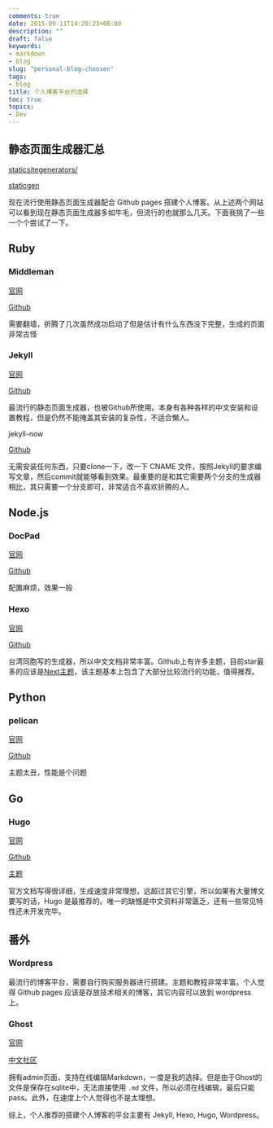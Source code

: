 ```yaml
---
comments: true
date: 2015-09-11T14:20:23+08:00
description: ""
draft: false
keywords:
- markdown
- blog
slug: "personal-blog-choosen"
tags:
- blog
title: 个人博客平台的选择
toc: true
topics:
- Dev
---
```


## 静态页面生成器汇总


[staticsitegenerators/](https://staticsitegenerators.net/)

[staticgen](https://www.staticgen.com/)

现在流行使用静态页面生成器配合 Github pages 搭建个人博客。从上述两个网站可以看到现在静态页面生成器多如牛毛，但流行的也就那么几天。下面我挑了一些一个个尝试了一下。

<!--more-->

## Ruby

### Middleman

[官网](https://github.com/middleman/middleman)

[Github](https://middlemanapp.com/)

需要翻墙，折腾了几次虽然成功启动了但是估计有什么东西没下完整，生成的页面非常古怪

### Jekyll

[官网](http://jekyllrb.com/)

[Github](https://github.com/jekyll/jekyll)

最流行的静态页面生成器，也被Github所使用。本身有各种各样的中文安装和设置教程，但是仍然不能掩盖其安装的复杂性，不适合懒人。

jekyll-now

[Github](https://github.com/barryclark/jekyll-now)

无需安装任何东西，只要clone一下，改一下 CNAME 文件，按照Jekyll的要求编写文章，然后commit就能够看到效果。最重要的是和其它需要两个分支的生成器相比，其只需要一个分支即可，非常适合不喜欢折腾的人。


## Node.js

### DocPad

[官网](http://docpad.org/)

[Github](https://github.com/docpad/docpad)

配置麻烦，效果一般

### Hexo

[官网](http://hexo.io/)

[Github](https://github.com/hexojs/hexo)

台湾同胞写的生成器，所以中文文档非常丰富。Github上有许多主题，目前star最多的应该是[Next主题](https://github.com/iissnan/hexo-theme-next)，该主题基本上包含了大部分比较流行的功能，值得推荐。

## Python

### pelican

[官网](http://getpelican.com/)

[Github](https://github.com/getpelican/pelican)

主题太丑，性能是个问题

## Go

### Hugo

[官网](http://gohugo.io/)

[Github](https://github.com/spf13/hugo)

[主题](https://github.com/spf13/hugoThemes/)

官方文档写得很详细，生成速度非常理想，远超过其它引擎，所以如果有大量博文要写的话，Hugo 是最推荐的。唯一的缺憾是中文资料非常匮乏，还有一些常见特性还未开发完毕。


## 番外

### Wordpress

最流行的博客平台，需要自行购买服务器进行搭建。主题和教程非常丰富。个人觉得 Github pages 应该是存放技术相关的博客，其它内容可以放到 wordpress 上。

### Ghost

[官网](https://ghost.org/)

[中文社区](http://www.ghostchina.com/)

拥有admin页面，支持在线编辑Markdown，一度是我的选择。但是由于Ghost的文件是保存在sqlite中，无法直接使用 `.md` 文件，所以必须在线编辑，最后只能 pass。此外，在速度上个人觉得也不是太理想。



综上，个人推荐的搭建个人博客的平台主要有 Jekyll, Hexo, Hugo, Wordpress。
